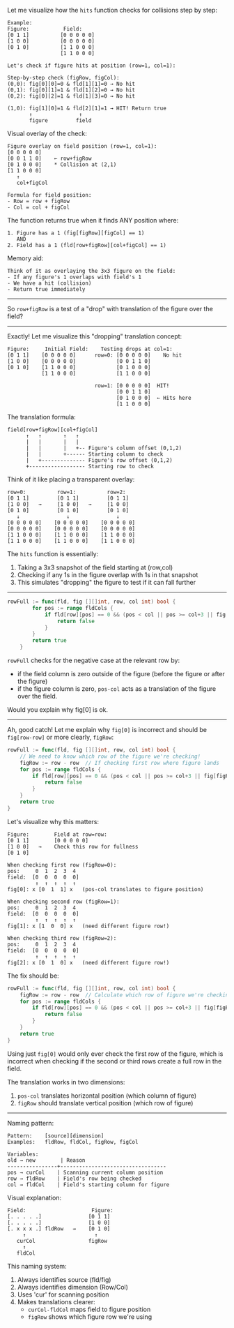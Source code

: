 Let me visualize how the `hits` function checks for collisions step by step:

```
Example:
Figure:           Field:
[0 1 1]          [0 0 0 0 0]
[1 0 0]          [0 0 0 0 0]
[0 1 0]          [1 1 0 0 0]
                 [1 1 0 0 0]

Let's check if figure hits at position (row=1, col=1):

Step-by-step check (figRow, figCol):
(0,0): fig[0][0]=0 & fld[1][1]=0 → No hit
(0,1): fig[0][1]=1 & fld[1][2]=0 → No hit
(0,2): fig[0][2]=1 & fld[1][3]=0 → No hit

(1,0): fig[1][0]=1 & fld[2][1]=1 → HIT! Return true
       ↑               ↑
       figure         field
```

Visual overlay of the check:
```
Figure overlay on field position (row=1, col=1):
[0 0 0 0 0]
[0 0 1 1 0]    ← row+figRow
[0 1 0 0 0]    * Collision at (2,1)
[1 1 0 0 0]
   ↑
   col+figCol

Formula for field position:
- Row = row + figRow
- Col = col + figCol
```

The function returns true when it finds ANY position where:
```
1. Figure has a 1 (fig[figRow][figCol] == 1)
   AND
2. Field has a 1 (fld[row+figRow][col+figCol] == 1)
```

Memory aid:
```
Think of it as overlaying the 3x3 figure on the field:
- If any figure's 1 overlaps with field's 1
- We have a hit (collision)
- Return true immediately
```

---
So `row+figRow` is a test of a "drop" with translation of the figure over the field?

---
Exactly! Let me visualize this "dropping" translation concept:

```
Figure:     Initial Field:    Testing drops at col=1:
[0 1 1]    [0 0 0 0 0]      row=0: [0 0 0 0 0]    No hit
[1 0 0]    [0 0 0 0 0]             [0 0 1 1 0]
[0 1 0]    [1 1 0 0 0]             [0 1 0 0 0]
           [1 1 0 0 0]             [1 1 0 0 0]

                            row=1: [0 0 0 0 0]  HIT!
                                   [0 0 1 1 0]
                                   [0 1 0 0 0]  ← Hits here
                                   [1 1 0 0 0]
```

The translation formula:
```
field[row+figRow][col+figCol]
      ↑   ↑       ↑   ↑
      |   |       |   |
      |   |       |   +-- Figure's column offset (0,1,2)
      |   |       +------ Starting column to check
      |   +-------------- Figure's row offset (0,1,2)
      +------------------ Starting row to check
```

Think of it like placing a transparent overlay:
```
row=0:          row=1:          row=2:
[0 1 1]         [0 1 1]         [0 1 1]
[1 0 0]   →     [1 0 0]   →     [1 0 0]
[0 1 0]         [0 1 0]         [0 1 0]
   ↓               ↓               ↓
[0 0 0 0 0]    [0 0 0 0 0]    [0 0 0 0 0]
[0 0 0 0 0]    [0 0 0 0 0]    [0 0 0 0 0]
[1 1 0 0 0]    [1 1 0 0 0]    [1 1 0 0 0]
[1 1 0 0 0]    [1 1 0 0 0]    [1 1 0 0 0]
```

The `hits` function is essentially:
1. Taking a 3x3 snapshot of the field starting at (row,col)
2. Checking if any 1s in the figure overlap with 1s in that snapshot
3. This simulates "dropping" the figure to test if it can fall further

---
```go
rowFull := func(fld, fig [][]int, row, col int) bool {
		for pos := range fldCols {
			if fld[row][pos] == 0 && (pos < col || pos >= col+3 || fig[0][pos-col] == 0) {
				return false
			}
		}
		return true
	}
```
`rowFull` checks for the negative case at the relevant row by:
* if the field column is zero outside of the figure (before the figure or after the figure)
* if the figure column is zero, `pos-col` acts as a translation of the figure over the field.

Would you explain why fig[0] is ok.

---
Ah, good catch! Let me explain why `fig[0]` is incorrect and should be `fig[row-row]` or more clearly, `figRow`:

```go
rowFull := func(fld, fig [][]int, row, col int) bool {
    // We need to know which row of the figure we're checking!
    figRow := row - row  // If checking first row where figure lands
    for pos := range fldCols {
        if fld[row][pos] == 0 && (pos < col || pos >= col+3 || fig[figRow][pos-col] == 0) {
            return false
        }
    }
    return true
}
```

Let's visualize why this matters:

```
Figure:        Field at row=row:
[0 1 1]        [0 0 0 0 0]
[1 0 0]   →    Check this row for fullness
[0 1 0]

When checking first row (figRow=0):
pos:     0  1  2  3  4
field:  [0  0  0  0  0]
         ↑  ↑  ↑  ↑  ↑
fig[0]: x [0  1  1] x   (pos-col translates to figure position)

When checking second row (figRow=1):
pos:     0  1  2  3  4
field:  [0  0  0  0  0]
         ↑  ↑  ↑  ↑  ↑
fig[1]: x [1  0  0] x   (need different figure row!)

When checking third row (figRow=2):
pos:     0  1  2  3  4
field:  [0  0  0  0  0]
         ↑  ↑  ↑  ↑  ↑
fig[2]: x [0  1  0] x   (need different figure row!)
```

The fix should be:
```go
rowFull := func(fld, fig [][]int, row, col int) bool {
    figRow := row - row  // Calculate which row of figure we're checking
    for pos := range fldCols {
        if fld[row][pos] == 0 && (pos < col || pos >= col+3 || fig[figRow][pos-col] == 0) {
            return false
        }
    }
    return true
}
```

Using just `fig[0]` would only ever check the first row of the figure, which is incorrect when checking if the second or third rows create a full row in the field.

The translation works in two dimensions:
1. `pos-col` translates horizontal position (which column of figure)
2. `figRow` should translate vertical position (which row of figure)

---

Naming pattern:
```
Pattern:    [source][dimension]
Examples:   fldRow, fldCol, figRow, figCol

Variables:
old → new        | Reason
----------------+----------------------------------
pos → curCol    | Scanning current column position
row → fldRow    | Field's row being checked
col → fldCol    | Field's starting column for figure
```

Visual explanation:
```
Field:                     Figure:
[. . . . .]               [0 1 1]
[. . . . .]               [1 0 0]
[. x x x .] fldRow   →    [0 1 0]
     ↑                      ↑
   curCol                 figRow
     ↑
   fldCol
```

This naming system:
1. Always identifies source (fld/fig)
2. Always identifies dimension (Row/Col)
3. Uses 'cur' for scanning position
4. Makes translations clearer:
   - `curCol-fldCol` maps field to figure position
   - `figRow` shows which figure row we're using
